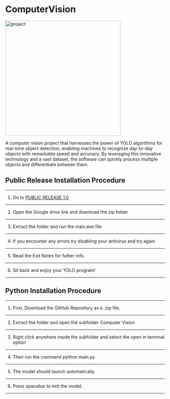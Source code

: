 # ComputerVision

<img width="364" alt="project" src="https://github.com/AwesomeAnjishnu/ComputerVision/assets/77043478/933c867f-e3a3-46d1-aada-da75dda2e668">


A computer vision project that harnesses the power of YOLO algorithms for real-time object detection, enabling machines to recognize day-to-day objects with remarkable speed and accuracy. By leveraging this innovative technology and a vast dataset, the software can quickly process multiple objects and differentiate between them.

## Public Release Installation Procedure

***
1. Go to [PUBLIC RELEASE 1.0](https://github.com/AwesomeAnjishnu/ComputerVision/blob/main/PUBLIC%20RELEASE%201.0)
***
2. Open the Google drive link and download the zip folder
***
3. Extract the folder and run the main.exe file
***
4. If you encounter any errors try disabling your antivirus and try again
***
5. Read the Exit Notes for futher info.
***
6. Sit back and enjoy your YOLO program!
***

## Python Installation Procedure

***
1. First, Download the GitHub Repository as a .zip file.
***
2. Extract the folder and open the subfolder Computer Vision
***
3. Right click anywhere inside the subfolder and select the open in terminal option
***
4. Then run the command python main.py
***
5. The model should launch automatically
***
6. Press spacebar to exit the model.
***

